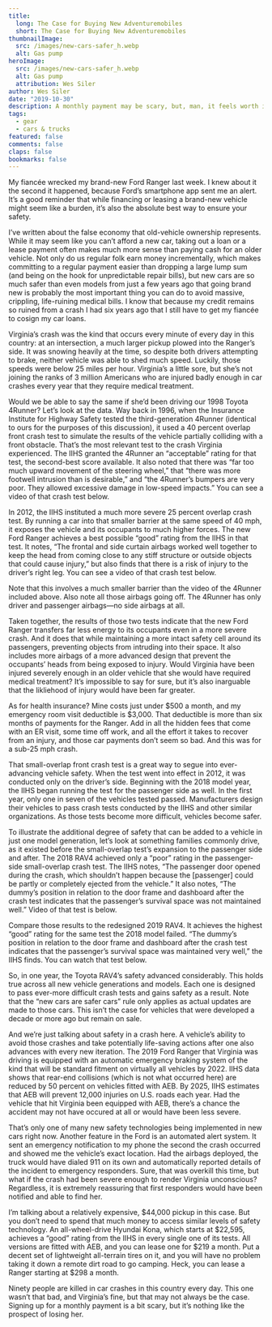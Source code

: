 ```yaml
---
title: 
  long: The Case for Buying New Adventuremobiles
  short: The Case for Buying New Adventuremobiles
thumbnailImage: 
  src: /images/new-cars-safer_h.webp
  alt: Gas pump
heroImage: 
  src: /images/new-cars-safer_h.webp
  alt: Gas pump
  attribution: Wes Siler
author: Wes Siler
date: "2019-10-30"
description: A monthly payment may be scary, but, man, it feels worth it when your loved one gets into a crash
tags:
  - gear
  - cars & trucks
featured: false
comments: false
claps: false
bookmarks: false
---
```


My fiancée wrecked my brand-new Ford Ranger last week. I knew about it the second it happened, because Ford’s smartphone app sent me an alert. It’s a good reminder that while financing or leasing a brand-new vehicle might seem like a burden, it’s also the absolute best way to ensure your safety. 

I’ve written about the false economy that old-vehicle ownership represents. While it may seem like you can’t afford a new car, taking out a loan or a lease payment often makes much more sense than paying cash for an older vehicle. Not only do us regular folk earn money incrementally, which makes committing to a regular payment easier than dropping a large lump sum (and being on the hook for unpredictable repair bills), but new cars are so much safer than even models from just a few years ago that going brand new is probably the most important thing you can do to avoid massive, crippling, life-ruining medical bills. I know that because my credit remains so ruined from a crash I had six years ago that I still have to get my fiancée to cosign my car loans. 

Virginia’s crash was the kind that occurs every minute of every day in this country: at an intersection, a much larger pickup plowed into the Ranger’s side. It was snowing heavily at the time, so despite both drivers attempting to brake, neither vehicle was able to shed much speed. Luckily, those speeds were below 25 miles per hour. Virginia’s a little sore, but she’s not joining the ranks of 3 million Americans who are injured badly enough in car crashes every year that they require medical treatment. 

Would we be able to say the same if she’d been driving our 1998 Toyota 4Runner? Let’s look at the data. Way back in 1996, when the Insurance Institute for Highway Safety tested the third-generation 4Runner (identical to ours for the purposes of this discussion), it used a 40 percent overlap front crash test to simulate the results of the vehicle partially colliding with a front obstacle. That’s the most relevant test to the crash Virginia experienced. The IIHS granted the 4Runner an “acceptable” rating for that test, the second-best score available. It also noted that there was “far too much upward movement of the steering wheel,” that “there was more footwell intrusion than is desirable,” and “the 4Runner’s bumpers are very poor. They allowed excessive damage in low-speed impacts.” You can see a video of that crash test below.

In 2012, the IIHS instituted a much more severe 25 percent overlap crash test. By running a car into that smaller barrier at the same speed of 40 mph, it exposes the vehicle and its occupants to much higher forces. The new Ford Ranger achieves a best possible “good” rating from the IIHS in that test. It notes, “The frontal and side curtain airbags worked well together to keep the head from coming close to any stiff structure or outside objects that could cause injury,” but also finds that there is a risk of injury to the driver’s right leg. You can see a video of that crash test below.

Note that this involves a much smaller barrier than the video of the 4Runner included above. Also note all those airbags going off. The 4Runner has only driver and passenger airbags—no side airbags at all. 

Taken together, the results of those two tests indicate that the new Ford Ranger transfers far less energy to its occupants even in a more severe crash. And it does that while maintaining a more intact safety cell around its passengers, preventing objects from intruding into their space. It also includes more airbags of a more advanced design that prevent the occupants’ heads from being exposed to injury. Would Virginia have been injured severely enough in an older vehicle that she would have required medical treatment? It’s impossible to say for sure, but it’s also inarguable that the likliehood of injury would have been far greater. 

As for health insurance? Mine costs just under $500 a month, and my emergency room visit deductible is $3,000. That deductible is more than six months of payments for the Ranger. Add in all the hidden fees that come with an ER visit, some time off work, and all the effort it takes to recover from an injury, and those car payments don’t seem so bad. And this was for a sub-25 mph crash. 

That small-overlap front crash test is a great way to segue into ever-advancing vehicle safety. When the test went into effect in 2012, it was conducted only on the driver’s side. Beginning with the 2018 model year, the IIHS began running the test for the passenger side as well. In the first year, only one in seven of the vehicles tested passed. Manufacturers design their vehicles to pass crash tests conducted by the IIHS and other similar organizations. As those tests become more difficult, vehicles become safer. 

To illustrate the additional degree of safety that can be added to a vehicle in just one model generation, let’s look at something families commonly drive, as it existed before the small-overlap test’s expansion to the passenger side and after. The 2018 RAV4 achieved only a “poor” rating in the passenger-side small-overlap crash test. The IIHS notes, “The passenger door opened during the crash, which shouldn’t happen because the [passenger] could be partly or completely ejected from the vehicle.” It also notes, “The dummy’s position in relation to the door frame and dashboard after the crash test indicates that the passenger’s survival space was not maintained well.” Video of that test is below. 

Compare those results to the redesigned 2019 RAV4. It achieves the highest “good” rating for the same test the 2018 model failed. “The dummy’s position in relation to the door frame and dashboard after the crash test indicates that the passenger’s survival space was maintained very well,” the IIHS finds. You can watch that test below. 

So, in one year, the Toyota RAV4’s safety advanced considerably. This holds true across all new vehicle generations and models. Each one is designed to pass ever-more difficult crash tests and gains safety as a result. Note that the “new cars are safer cars” rule only applies as actual updates are made to those cars. This isn’t the case for vehicles that were developed a decade or more ago but remain on sale.

And we’re just talking about safety in a crash here. A vehicle’s ability to avoid those crashes and take potentially life-saving actions after one also advances with every new iteration. The 2019 Ford Ranger that Virginia was driving is equipped with an automatic emergency braking system of the kind that will be standard fitment on virtually all vehicles by 2022. IIHS data shows that rear-end collisions (which is not what occurred here) are reduced by 50 percent on vehicles fitted with AEB. By 2025, IIHS estimates that AEB will prevent 12,000 injuries on U.S. roads each year. Had the vehicle that hit Virginia been equipped with AEB, there’s a chance the accident may not have occured at all or would have been less severe. 

That’s only one of many new safety technologies being implemented in new cars right now. Another feature in the Ford is an automated alert system. It sent an emergency notification to my phone the second the crash occurred and showed me the vehicle’s exact location. Had the airbags deployed, the truck would have dialed 911 on its own and automatically reported details of the incident to emergency responders. Sure, that was overkill this time, but what if the crash had been severe enough to render Virginia unconscious? Regardless, it is extremely reassuring that first responders would have been notified and able to find her. 

I’m talking about a relatively expensive, $44,000 pickup in this case. But you don’t need to spend that much money to access similar levels of safety technology. An all-wheel-drive Hyundai Kona, which starts at $22,595, achieves a “good” rating from the IIHS in every single one of its tests. All versions are fitted with AEB, and you can lease one for $219 a month. Put a decent set of lightweight all-terrain tires on it, and you will have no problem taking it down a remote dirt road to go camping. Heck, you can lease a Ranger starting at $298 a month.

Ninety people are killed in car crashes in this country every day. This one wasn’t that bad, and Virginia’s fine, but that may not always be the case. Signing up for a monthly payment is a bit scary, but it’s nothing like the prospect of losing her.
